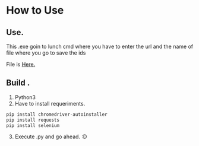 # How to Use
## Use.
This .exe goin to lunch cmd where you have to enter the url and the name of file where you go to save the ids

File is [Here.](https://github.com/GodDoesNotPlayDice/SteamIdCollector/releases/tag/SteamCollectionIds)

## Build .
1) Python3
2) Have to install requeriments.
```py
pip install chromedriver-autoinstaller
pip install requests
pip install selenium
```
3) Execute .py and go ahead. :D
